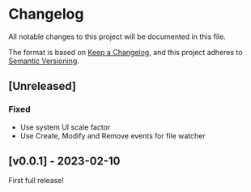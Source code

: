 # Changelog

All notable changes to this project will be documented in this file.

The format is based on [Keep a Changelog](https://keepachangelog.com/en/1.0.0/),
and this project adheres to [Semantic Versioning](https://semver.org/spec/v2.0.0.html).

## [Unreleased]

### Fixed
- Use system UI scale factor
- Use Create, Modify and Remove events for file watcher

## [v0.0.1] - 2023-02-10

First full release!

